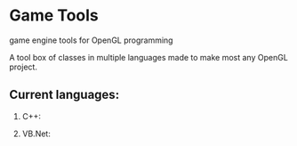 # Game Tools
game engine tools for OpenGL programming

A tool box of classes in multiple languages made to make most any OpenGL project.

## Current languages:
1) C++:

2) VB.Net:

